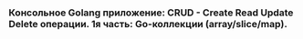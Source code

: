 ### Консольное Golang приложение: CRUD - Create Read Update Delete операции. 1я часть: Go-коллекции (array/slice/map).